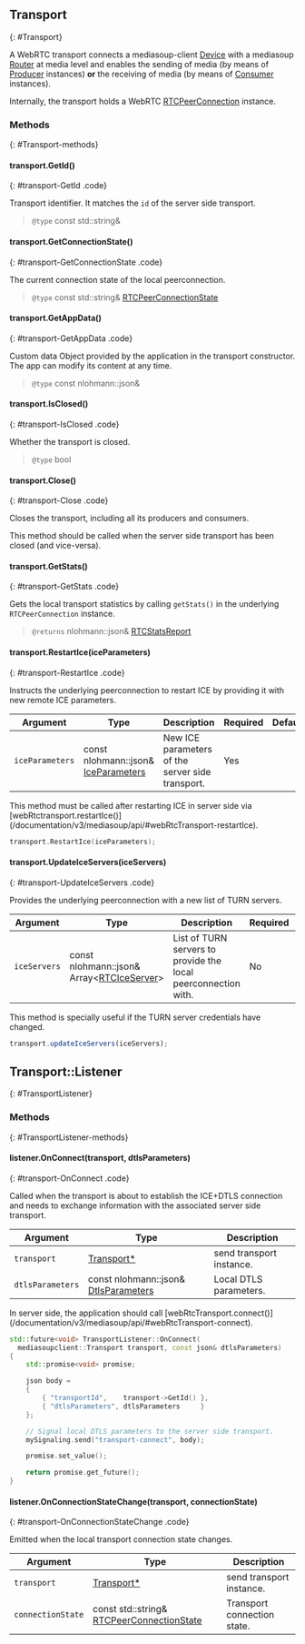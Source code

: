 ## Transport
{: #Transport}

<section markdown="1">

A WebRTC transport connects a mediasoup-client [Device](#Device) with a mediasoup [Router](/documentation/v3/mediasoup/api/#Router) at media level and enables the sending of media (by means of [Producer](#Producer) instances) **or** the receiving of media (by means of [Consumer](#Consumer) instances).

Internally, the transport holds a WebRTC [RTCPeerConnection](https://w3c.github.io/webrtc-pc/#dom-rtcpeerconnection) instance.

</section>


### Methods
{: #Transport-methods}

<section markdown="1">

#### transport.GetId()
{: #transport-GetId .code}

Transport identifier. It matches the `id` of the server side transport.

> `@type` const std::string&

#### transport.GetConnectionState()
{: #transport-GetConnectionState .code}

The current connection state of the local peerconnection.

> `@type` const std::string& [RTCPeerConnectionState](https://w3c.github.io/webrtc-pc/#rtcpeerconnectionstate-enum)

#### transport.GetAppData()
{: #transport-GetAppData .code}

Custom data Object provided by the application in the transport constructor. The app can modify its content at any time.

> `@type` const nlohmann::json&

#### transport.IsClosed()
{: #transport-IsClosed .code}

Whether the transport is closed.

> `@type` bool

#### transport.Close()
{: #transport-Close .code}

Closes the transport, including all its producers and consumers.

<div markdown="1" class="note">
This method should be called when the server side transport has been closed (and vice-versa).
</div>

#### transport.GetStats()
{: #transport-GetStats .code}

Gets the local transport statistics by calling `getStats()` in the underlying `RTCPeerConnection` instance.

> `@returns` nlohmann::json& [RTCStatsReport](https://w3c.github.io/webrtc-pc/#dom-rtcstatsreport)

#### transport.RestartIce(iceParameters)
{: #transport-RestartIce .code}

Instructs the underlying peerconnection to restart ICE by providing it with new remote ICE parameters.

<div markdown="1" class="table-wrapper L3">

Argument        | Type    | Description | Required | Default 
--------------- | ------- | ----------- | -------- | ----------
`iceParameters`  | const nlohmann::json& [IceParameters](/documentation/v3/mediasoup/api/#WebRtcTransportIceParameters) | New ICE parameters of the server side transport. | Yes   |

</div>

<div markdown="1" class="note">
This method must be called after restarting ICE in server side via [webRtctransport.restartIce()](/documentation/v3/mediasoup/api/#webRtcTransport-restartIce).
</div>

```c++
transport.RestartIce(iceParameters);
```

#### transport.UpdateIceServers(iceServers)
{: #transport-UpdateIceServers .code}

Provides the underlying peerconnection with a new list of TURN servers.

<div markdown="1" class="table-wrapper L3">

Argument        | Type    | Description | Required | Default 
--------------- | ------- | ----------- | -------- | ----------
`iceServers`    | const nlohmann::json& Array&lt;[RTCIceServer](https://w3c.github.io/webrtc-pc/#rtciceserver-dictionary)&gt; | List of TURN servers to provide the local peerconnection with. | No   | `[ ]`

</div>

<div markdown="1" class="note">
This method is specially useful if the TURN server credentials have changed.
</div>

```javascript
transport.updateIceServers(iceServers);
```

## Transport::Listener
{: #TransportListener}


### Methods
{: #TransportListener-methods}

<section markdown="1">

#### listener.OnConnect(transport, dtlsParameters)
{: #transport-OnConnect .code}

Called when the transport is about to establish the ICE+DTLS connection and needs to exchange information with the associated server side transport.

<div markdown="1" class="table-wrapper L3">

Argument    | Type    | Description   
----------- | ------- | ----------------
`transport`      | [Transport\*](#Transport) | send transport instance.
`dtlsParameters` | const nlohmann::json& [DtlsParameters](/documentation/v3/mediasoup/api/#WebRtcTransportDtlsParameters) | Local DTLS parameters.

</div>

<div markdown="1" class="note">
In server side, the application should call [webRtcTransport.connect()](/documentation/v3/mediasoup/api/#webRtcTransport-connect).
</div>

```c++
std::future<void> TransportListener::OnConnect(
  mediasoupclient::Transport transport, const json& dtlsParameters)
{
	std::promise<void> promise;

	json body =
	{
		{ "transportId",    transport->GetId() },
		{ "dtlsParameters", dtlsParameters     }
	};

	// Signal local DTLS parameters to the server side transport.
	mySignaling.send("transport-connect", body);

	promise.set_value();

	return promise.get_future();
}
```

#### listener.OnConnectionStateChange(transport, connectionState)
{: #transport-OnConnectionStateChange .code}

Emitted when the local transport connection state changes.

<div markdown="1" class="table-wrapper L3">

Argument    | Type    | Description   
----------- | ------- | ----------------
`transport`     | [Transport\*](#Transport) | send transport instance.
`connectionState` | const std::string& [RTCPeerConnectionState](https://w3c.github.io/webrtc-pc/#rtcpeerconnectionstate-enum) | Transport connection state.

</div>

</section>
